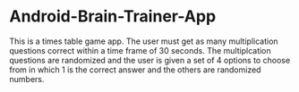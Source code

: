 # Android-Brain-Trainer-App

This is a times table game app. The user must get as many multiplication questions correct within a time frame of 30 seconds. The multiplcation questions are randomized and the user is given a set of 4 options to choose from in which 1 is the correct answer and the others are randomized numbers.
